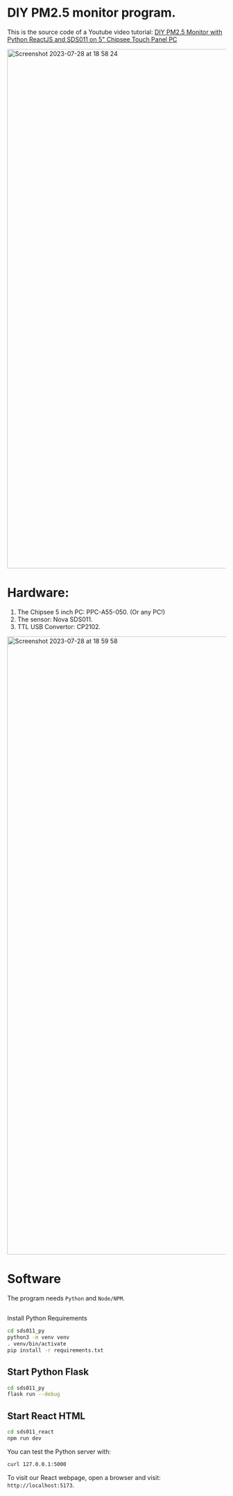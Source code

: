 # DIY PM2.5 monitor program.

This is the source code of a Youtube video tutorial: [DIY PM2.5 Monitor with Python ReactJS and SDS011 on 5" Chipsee Touch Panel PC](https://youtu.be/RT2gtuvd2A4)

<img width="1198" alt="Screenshot 2023-07-28 at 18 58 24" src="https://github.com/printfinn/python-react-sds011/assets/10386624/ffa953ee-bb94-423e-8fce-bf9958e4e6d8">

# Hardware:
1. The Chipsee 5 inch PC: PPC-A55-050. (Or any PC!)
1. The sensor: Nova SDS011.
1. TTL USB Convertor: CP2102.

<img width="1426" alt="Screenshot 2023-07-28 at 18 59 58" src="https://github.com/printfinn/python-react-sds011/assets/10386624/1b2eebdc-9933-452e-ad0e-d74aec225fa7">

# Software
The program needs `Python` and `Node/NPM`.

##
Install Python Requirements
```bash
cd sds011_py
python3 -m venv venv
. venv/bin/activate
pip install -r requirements.txt
```

## Start Python Flask
```bash
cd sds011_py
flask run --debug
```

## Start React HTML
```bash
cd sds011_react
npm run dev
```

You can test the Python server with:

```bash
curl 127.0.0.1:5000
```

To visit our React webpage, open a browser and visit: `http://localhost:5173`.


